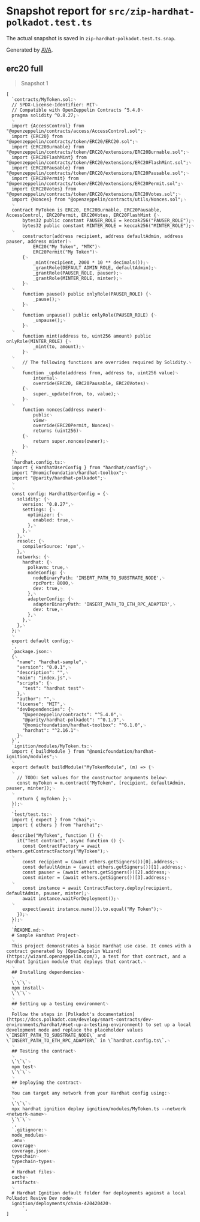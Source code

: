 # Snapshot report for `src/zip-hardhat-polkadot.test.ts`

The actual snapshot is saved in `zip-hardhat-polkadot.test.ts.snap`.

Generated by [AVA](https://avajs.dev).

## erc20 full

> Snapshot 1

    [
      `contracts/MyToken.sol:␊
      // SPDX-License-Identifier: MIT␊
      // Compatible with OpenZeppelin Contracts ^5.4.0␊
      pragma solidity ^0.8.27;␊
      ␊
      import {AccessControl} from "@openzeppelin/contracts/access/AccessControl.sol";␊
      import {ERC20} from "@openzeppelin/contracts/token/ERC20/ERC20.sol";␊
      import {ERC20Burnable} from "@openzeppelin/contracts/token/ERC20/extensions/ERC20Burnable.sol";␊
      import {ERC20FlashMint} from "@openzeppelin/contracts/token/ERC20/extensions/ERC20FlashMint.sol";␊
      import {ERC20Pausable} from "@openzeppelin/contracts/token/ERC20/extensions/ERC20Pausable.sol";␊
      import {ERC20Permit} from "@openzeppelin/contracts/token/ERC20/extensions/ERC20Permit.sol";␊
      import {ERC20Votes} from "@openzeppelin/contracts/token/ERC20/extensions/ERC20Votes.sol";␊
      import {Nonces} from "@openzeppelin/contracts/utils/Nonces.sol";␊
      ␊
      contract MyToken is ERC20, ERC20Burnable, ERC20Pausable, AccessControl, ERC20Permit, ERC20Votes, ERC20FlashMint {␊
          bytes32 public constant PAUSER_ROLE = keccak256("PAUSER_ROLE");␊
          bytes32 public constant MINTER_ROLE = keccak256("MINTER_ROLE");␊
      ␊
          constructor(address recipient, address defaultAdmin, address pauser, address minter)␊
              ERC20("My Token", "MTK")␊
              ERC20Permit("My Token")␊
          {␊
              _mint(recipient, 2000 * 10 ** decimals());␊
              _grantRole(DEFAULT_ADMIN_ROLE, defaultAdmin);␊
              _grantRole(PAUSER_ROLE, pauser);␊
              _grantRole(MINTER_ROLE, minter);␊
          }␊
      ␊
          function pause() public onlyRole(PAUSER_ROLE) {␊
              _pause();␊
          }␊
      ␊
          function unpause() public onlyRole(PAUSER_ROLE) {␊
              _unpause();␊
          }␊
      ␊
          function mint(address to, uint256 amount) public onlyRole(MINTER_ROLE) {␊
              _mint(to, amount);␊
          }␊
      ␊
          // The following functions are overrides required by Solidity.␊
      ␊
          function _update(address from, address to, uint256 value)␊
              internal␊
              override(ERC20, ERC20Pausable, ERC20Votes)␊
          {␊
              super._update(from, to, value);␊
          }␊
      ␊
          function nonces(address owner)␊
              public␊
              view␊
              override(ERC20Permit, Nonces)␊
              returns (uint256)␊
          {␊
              return super.nonces(owner);␊
          }␊
      }␊
      `,
      `hardhat.config.ts:␊
      import { HardhatUserConfig } from "hardhat/config";␊
      import "@nomicfoundation/hardhat-toolbox";␊
      import "@parity/hardhat-polkadot";␊
      ␊
      ␊
      const config: HardhatUserConfig = {␊
        solidity: {␊
          version: "0.8.27",␊
          settings: {␊
            optimizer: {␊
              enabled: true,␊
            },␊
          },␊
        },␊
        resolc: {␊
          compilerSource: 'npm',␊
        },␊
        networks: {␊
          hardhat: {␊
            polkavm: true,␊
            nodeConfig: {␊
              nodeBinaryPath: 'INSERT_PATH_TO_SUBSTRATE_NODE',␊
              rpcPort: 8000,␊
              dev: true,␊
            },␊
            adapterConfig: {␊
              adapterBinaryPath: 'INSERT_PATH_TO_ETH_RPC_ADAPTER',␊
              dev: true,␊
            },␊
          },␊
        },␊
      };␊
      ␊
      export default config;␊
      `,
      `package.json:␊
      {␊
        "name": "hardhat-sample",␊
        "version": "0.0.1",␊
        "description": "",␊
        "main": "index.js",␊
        "scripts": {␊
          "test": "hardhat test"␊
        },␊
        "author": "",␊
        "license": "MIT",␊
        "devDependencies": {␊
          "@openzeppelin/contracts": "^5.4.0",␊
          "@parity/hardhat-polkadot": "^0.1.9",␊
          "@nomicfoundation/hardhat-toolbox": "^6.1.0",␊
          "hardhat": "^2.16.1"␊
        }␊
      }`,
      `ignition/modules/MyToken.ts:␊
      import { buildModule } from "@nomicfoundation/hardhat-ignition/modules";␊
      ␊
      export default buildModule("MyTokenModule", (m) => {␊
      ␊
        // TODO: Set values for the constructor arguments below␊
        const myToken = m.contract("MyToken", [recipient, defaultAdmin, pauser, minter]);␊
      ␊
        return { myToken };␊
      });␊
      `,
      `test/test.ts:␊
      import { expect } from "chai";␊
      import { ethers } from "hardhat";␊
      ␊
      describe("MyToken", function () {␊
        it("Test contract", async function () {␊
          const ContractFactory = await ethers.getContractFactory("MyToken");␊
      ␊
          const recipient = (await ethers.getSigners())[0].address;␊
          const defaultAdmin = (await ethers.getSigners())[1].address;␊
          const pauser = (await ethers.getSigners())[2].address;␊
          const minter = (await ethers.getSigners())[3].address;␊
      ␊
          const instance = await ContractFactory.deploy(recipient, defaultAdmin, pauser, minter);␊
          await instance.waitForDeployment();␊
      ␊
          expect(await instance.name()).to.equal("My Token");␊
        });␊
      });␊
      `,
      `README.md:␊
      # Sample Hardhat Project␊
      ␊
      This project demonstrates a basic Hardhat use case. It comes with a contract generated by [OpenZeppelin Wizard](https://wizard.openzeppelin.com/), a test for that contract, and a Hardhat Ignition module that deploys that contract.␊
      ␊
      ## Installing dependencies␊
      ␊
      \`\`\`␊
      npm install␊
      \`\`\`␊
      ␊
      ## Setting up a testing environment␊
      ␊
      Follow the steps in [Polkadot's documentation](https://docs.polkadot.com/develop/smart-contracts/dev-environments/hardhat/#set-up-a-testing-environment) to set up a local development node and replace the placeholder values \`INSERT_PATH_TO_SUBSTRATE_NODE\` and \`INSERT_PATH_TO_ETH_RPC_ADAPTER\` in \`hardhat.config.ts\`.␊
      ␊
      ## Testing the contract␊
      ␊
      \`\`\`␊
      npm test␊
      \`\`\`␊
      ␊
      ## Deploying the contract␊
      ␊
      You can target any network from your Hardhat config using:␊
      ␊
      \`\`\`␊
      npx hardhat ignition deploy ignition/modules/MyToken.ts --network <network-name>␊
      \`\`\`␊
      `,
      `.gitignore:␊
      node_modules␊
      .env␊
      coverage␊
      coverage.json␊
      typechain␊
      typechain-types␊
      ␊
      # Hardhat files␊
      cache␊
      artifacts␊
      ␊
      # Hardhat Ignition default folder for deployments against a local Polkadot Revive Dev node␊
      ignition/deployments/chain-420420420␊
          `,
    ]
